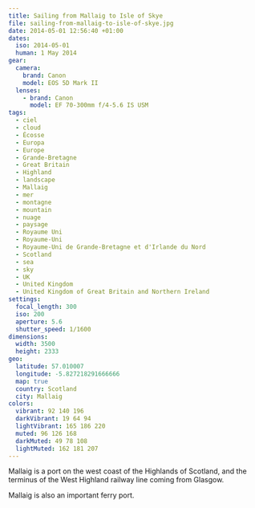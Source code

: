 ```yaml
---
title: Sailing from Mallaig to Isle of Skye
file: sailing-from-mallaig-to-isle-of-skye.jpg
date: 2014-05-01 12:56:40 +01:00
dates:
  iso: 2014-05-01
  human: 1 May 2014
gear:
  camera:
    brand: Canon
    model: EOS 5D Mark II
  lenses:
    - brand: Canon
      model: EF 70-300mm f/4-5.6 IS USM
tags:
  - ciel
  - cloud
  - Écosse
  - Europa
  - Europe
  - Grande-Bretagne
  - Great Britain
  - Highland
  - landscape
  - Mallaig
  - mer
  - montagne
  - mountain
  - nuage
  - paysage
  - Royaume Uni
  - Royaume-Uni
  - Royaume-Uni de Grande-Bretagne et d'Irlande du Nord
  - Scotland
  - sea
  - sky
  - UK
  - United Kingdom
  - United Kingdom of Great Britain and Northern Ireland
settings:
  focal_length: 300
  iso: 200
  aperture: 5.6
  shutter_speed: 1/1600
dimensions:
  width: 3500
  height: 2333
geo:
  latitude: 57.010007
  longitude: -5.827218291666666
  map: true
  country: Scotland
  city: Mallaig
colors:
  vibrant: 92 140 196
  darkVibrant: 19 64 94
  lightVibrant: 165 186 220
  muted: 96 126 168
  darkMuted: 49 78 108
  lightMuted: 162 181 207
---
```


Mallaig is a port on the west coast of the Highlands of Scotland, and the terminus of the West Highland railway line coming from Glasgow.

Mallaig is also an important ferry port.
